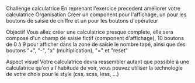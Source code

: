 Challenge calculatrice
En reprenant l'exercice precedent améliorer votre calculatrice
Organisation
Créer un component pour l'affichage, un pour les boutons de saisie de chiffre et un pour les boutons d'opérateur

Objectif
Vous allez créer une calculatrice presque complete, elle sera composé d'un champ de saisie fictif (component d'affichage), 10 boutons de 0 à 9 pour afficher dans la zone de saisie le nombre tapé, ainsi que des boutons "+", "-", "x" (multiplication), "=" et "reset"

Aspect visuel
Votre calculatrice devra ressembler autant que possible à une calculatrice qu'on a l'habitude de voir, vous pouvez utiliser la technologie de votre choix pour le style (css, scss, less, ...)